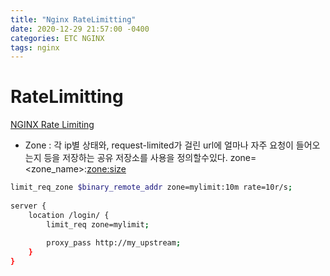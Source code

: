 ```yaml
---
title: "Nginx RateLimitting"
date: 2020-12-29 21:57:00 -0400
categories: ETC NGINX
tags: nginx
---
```

# RateLimitting

[NGINX Rate Limiting](https://www.nginx.com/blog/rate-limiting-nginx/)

- Zone  : 각 ip별 상태와, request-limited가 걸린 url에 얼마나 자주 요청이 들어오는지 등을 저장하는 공유 저장소를 사용을 정의할수있다. 
zone=<zone_name>:<zone:size>

```bash
limit_req_zone $binary_remote_addr zone=mylimit:10m rate=10r/s;
 
server {
    location /login/ {
        limit_req zone=mylimit;
        
        proxy_pass http://my_upstream;
    }
}
```